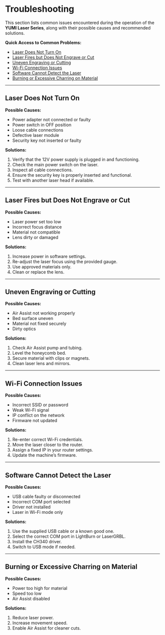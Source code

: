 # Troubleshooting

This section lists common issues encountered during the operation of the **YUMI Laser Series**, along with their possible causes and recommended solutions.

**Quick Access to Common Problems:**

* [Laser Does Not Turn On](#laser-does-not-turn-on)
* [Laser Fires but Does Not Engrave or Cut](#laser-fires-but-does-not-engrave-or-cut)
* [Uneven Engraving or Cutting](#uneven-engraving-or-cutting)
* [Wi-Fi Connection Issues](#wi-fi-connection-issues)
* [Software Cannot Detect the Laser](#software-cannot-detect-the-laser)
* [Burning or Excessive Charring on Material](#burning-or-excessive-charring-on-material)

---

## **Laser Does Not Turn On**

**Possible Causes:**

* Power adapter not connected or faulty
* Power switch in OFF position
* Loose cable connections
* Defective laser module
* Security key not inserted or faulty

**Solutions:**

1. Verify that the 12V power supply is plugged in and functioning.
2. Check the main power switch on the laser.
3. Inspect all cable connections.
4. Ensure the security key is properly inserted and functional.
5. Test with another laser head if available.

---

## **Laser Fires but Does Not Engrave or Cut**

**Possible Causes:**

* Laser power set too low
* Incorrect focus distance
* Material not compatible
* Lens dirty or damaged

**Solutions:**

1. Increase power in software settings.
2. Re-adjust the laser focus using the provided gauge.
3. Use approved materials only.
4. Clean or replace the lens.

---

## **Uneven Engraving or Cutting**

**Possible Causes:**

* Air Assist not working properly
* Bed surface uneven
* Material not fixed securely
* Dirty optics

**Solutions:**

1. Check Air Assist pump and tubing.
2. Level the honeycomb bed.
3. Secure material with clips or magnets.
4. Clean laser lens and mirrors.

---

## **Wi-Fi Connection Issues**

**Possible Causes:**

* Incorrect SSID or password
* Weak Wi-Fi signal
* IP conflict on the network
* Firmware not updated

**Solutions:**

1. Re-enter correct Wi-Fi credentials.
2. Move the laser closer to the router.
3. Assign a fixed IP in your router settings.
4. Update the machine’s firmware.

---

## **Software Cannot Detect the Laser**

**Possible Causes:**

* USB cable faulty or disconnected
* Incorrect COM port selected
* Driver not installed
* Laser in Wi-Fi mode only

**Solutions:**

1. Use the supplied USB cable or a known good one.
2. Select the correct COM port in LightBurn or LaserGRBL.
3. Install the CH340 driver.
4. Switch to USB mode if needed.

---

## **Burning or Excessive Charring on Material**

**Possible Causes:**

* Power too high for material
* Speed too low
* Air Assist disabled

**Solutions:**

1. Reduce laser power.
2. Increase movement speed.
3. Enable Air Assist for cleaner cuts.

